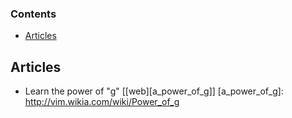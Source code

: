 ### Contents
* [Articles](#articles)

## Articles
* Learn the power of "g" [[web][a_power_of_g]]
[a_power_of_g]: http://vim.wikia.com/wiki/Power_of_g
